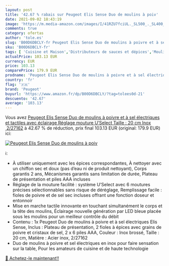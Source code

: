 ```yaml
---
layout: post
title: '42.67 % rabais sur Peugeot Elis Sense Duo de moulins à poiv'
date: 2021-09-02 18:43:19
image: 'https://m.media-amazon.com/images/I/41RZU7fciUL._SL500_._SL400_.jpg'
comments: true
category: ofertas
author: 'tole.es'
slug: 'B00D6DBCLY-fr Peugeot Elis Sense Duo de moulins à poivre et à sel...'
sku: 'B00D6DBCLY-fr'
tags: [ 'Cuisine et Maison','Distributeurs de sauces et dépices','Moulins à épices','Rangement et organisation','Rangement et organisation de cuisine','peugeot', ]
actualPrice: 103.13 EUR
currency: EUR
price: 103.13
comparePrice: 179.9 EUR
prodname: 'Peugeot Elis Sense Duo de moulins à poivre et à sel électriques et tactiles avec éclairage  Réglage mouture U’Select  Taille : 20 cm  Inox  2/27162'
country: 'fr'
flag: '🇫🇷'
brand: 'Peugeot'
buyurl: 'https://www.amazon.fr/dp/B00D6DBCLY/?tag=tolees0d-21'
descuento: '42.67'
average: '103.13'
---
```


Vous avez [Peugeot Elis Sense Duo de moulins à poivre et à sel électriques et tactiles avec éclairage  Réglage mouture U’Select  Taille : 20 cm  Inox  2/27162](https://www.amazon.fr/dp/B00D6DBCLY/?tag=tolees0d-21)  à  42.67 % de réduction, prix final  103.13 EUR (original: 179.9 EUR) ici:

[![Peugeot Elis Sense Duo de moulins à poiv](https://m.media-amazon.com/images/I/41RZU7fciUL._SL500_._SL400_.jpg)](https://www.amazon.fr/dp/B00D6DBCLY/?tag=tolees0d-21)

ℹ️:

- À utiliser uniquement avec les épices correspondantes, À nettoyer avec un chiffon sec et doux (pas d’eau ni de produit nettoyant), Corps garantis 2 ans, Mécanismes garantis sans limitation de durée, Plateau de présentation et piles AAA incluses
- Réglage de la mouture facilité : système U’Select avec 6 moutures précises sélectionnables sans risque de déréglage, Remplissage facile : fioles de poivre et de sel sec incluses offrant une fonction doseur et entonnoir
- Mise en marche tactile innovante en touchant simultanément le corps et la tête des moulins, Éclairage nouvelle génération par LED bleue placée sous les moulins pour un meilleur contrôle du débit
- Contenu : 1x Peugeot Duo de moulins à poivre et à sel électriques Elis Sense, Inclus : Plateau de présentation, 2 fioles à épices avec grains de poivre et cristaux de sel, 2 x 6 piles AAA, Couleur : Inox brossé, Taille : 20 cm, Matière : Acier inox, 2/27162
- Duo de moulins à poivre et sel électriques en inox pour faire sensation sur la table, Pour les amateurs de cuisine et de haute technologie

[🛒 Achetez-le maintenant!!](https://www.amazon.fr/dp/B00D6DBCLY/?tag=tolees0d-21)
